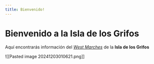 ```yaml
---
title: Bienvenido!
---
```


# Bienvenido a la Isla de los Grifos

Aquí encontrarás información del [_West Marches_](West_Marches.md) de la **Isla de los Grifos**

![[Pasted image 20241203010621.png]]